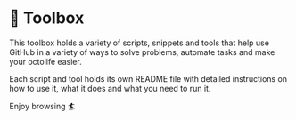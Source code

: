 # 🧰 Toolbox

This toolbox holds a variety of scripts, snippets and tools that help use GitHub in a variety of ways to solve problems, automate tasks and make your octolife easier.

Each script and tool holds its own README file with detailed instructions on how to use it, what it does and what you need to run it.

Enjoy browsing 🏄